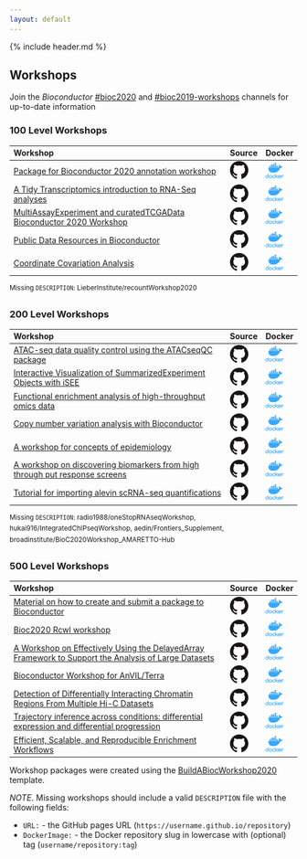 ```yaml
---
layout: default
---
```


{% include header.md %}

## Workshops

Join the *Bioconductor*
[\#bioc2020](https://community-bioc.slack.com/archives/CLAEUFVAA) and
[\#bioc2019-workshops](https://community-bioc.slack.com/archives/CJDMYKG2U)
channels for up-to-date information

### 100 Level Workshops

| Workshop                                                                                                                | Source                                                                                             | Docker                                                                                                                  |
| :---------------------------------------------------------------------------------------------------------------------- | :------------------------------------------------------------------------------------------------- | :---------------------------------------------------------------------------------------------------------------------- |
| [Package for Bioconductor 2020 annotation workshop](https://jmacdon.github.io/Bioc2020Anno/)                            | [![GH](images/GitHub-Mark-32px.png)](https://github.com/jmacdon/Bioc2020Anno)                      | [![Docker](images/docker_icon.png)](https://hub.docker.com/repository/docker/jmacdon/bioc2020anno)                      |
| [A Tidy Transcriptomics introduction to RNA-Seq analyses](https://stemangiola.github.io/bioc_2020_tidytranscriptomics/) | [![GH](images/GitHub-Mark-32px.png)](https://github.com/stemangiola/bioc_2020_tidytranscriptomics) | [![Docker](images/docker_icon.png)](https://hub.docker.com/repository/docker/stemangiola/bioc_2020_tidytranscriptomics) |
| [MultiAssayExperiment and curatedTCGAData Bioconductor 2020 Workshop](https://waldronlab.github.io/MultiAssayWorkshop/) | [![GH](images/GitHub-Mark-32px.png)](https://github.com/waldronlab/MultiAssayWorkshop)             | [![Docker](images/docker_icon.png)](https://hub.docker.com/repository/docker/mr148/multiassayworkshop)                  |
| [Public Data Resources in Bioconductor](NA)                                                                             | [![GH](images/GitHub-Mark-32px.png)](https://github.com/waldronlab/PublicDataResources)            | [![Docker](images/docker_icon.png)](https://hub.docker.com/repository/docker/NA)                                        |
| [Coordinate Covariation Analysis](http://databio.org/cocoa_workshop_bioc2020/)                                          | [![GH](images/GitHub-Mark-32px.png)](https://github.com/databio/cocoa_workshop_bioc2020)           | [![Docker](images/docker_icon.png)](https://hub.docker.com/repository/docker/databio/cocoa_workshop_bioc2020)           |

<sup>Missing `DESCRIPTION`: LieberInstitute/recountWorkshop2020</sup>

### 200 Level Workshops

| Workshop                                                                                                                 | Source                                                                                | Docker                                                                                                        |
| :----------------------------------------------------------------------------------------------------------------------- | :------------------------------------------------------------------------------------ | :------------------------------------------------------------------------------------------------------------ |
| [ATAC-seq data quality control using the ATACseqQC package](NA)                                                          | [![GH](images/GitHub-Mark-32px.png)](https://github.com/haibol2016/ATACseqQCWorkshop) | [![Docker](images/docker_icon.png)](https://hub.docker.com/repository/docker/NA)                              |
| [Interactive Visualization of SummarizedExperiment Objects with iSEE](https://iSEE.github.io/iSEEWorkshop2020)           | [![GH](images/GitHub-Mark-32px.png)](https://github.com/iSEE/iSEEWorkshop2020)        | [![Docker](images/docker_icon.png)](https://hub.docker.com/repository/docker/iseedevelopers/iseeworkshop2020) |
| [Functional enrichment analysis of high-throughput omics data](https://waldronlab.github.io/enrichOmics/)                | [![GH](images/GitHub-Mark-32px.png)](https://github.com/waldronlab/enrichOmics)       | [![Docker](images/docker_icon.png)](https://hub.docker.com/repository/docker/ludwigg/enrichomics)             |
| [Copy number variation analysis with Bioconductor](https://waldronlab.github.io/CNVWorkshop)                             | [![GH](images/GitHub-Mark-32px.png)](https://github.com/waldronlab/CNVWorkshop)       | [![Docker](images/docker_icon.png)](https://hub.docker.com/repository/docker/ludwigg/cnvworkshop)             |
| [A workshop for concepts of epidemiology](NA)                                                                            | [![GH](images/GitHub-Mark-32px.png)](https://github.com/cmirzayi/epiforbioworkshop)   | [![Docker](images/docker_icon.png)](https://hub.docker.com/repository/docker/NA)                              |
| [A workshop on discovering biomarkers from high through put response screens](https://bhklab.github.io/BiocWorkshop2020) | [![GH](images/GitHub-Mark-32px.png)](https://github.com/bhklab/bioc2020workshop)      | [![Docker](images/docker_icon.png)](https://hub.docker.com/repository/docker/bhklab/GxBioc2020Workshop)       |
| [Tutorial for importing alevin scRNA-seq quantifications](https://mikelove.github.io/alevin2bioc/)                       | [![GH](images/GitHub-Mark-32px.png)](https://github.com/mikelove/alevin2bioc)         | [![Docker](images/docker_icon.png)](https://hub.docker.com/repository/docker/mikelove/alevin2bioc)            |

<sup>Missing `DESCRIPTION`: radio1988/oneStopRNAseqWorkshop,
hukai916/IntegratedChIPseqWorkshop, aedin/Frontiers\_Supplement,
broadinstitute/BioC2020Workshop\_AMARETTO-Hub</sup>

### 500 Level Workshops

| Workshop                                                                                                                                         | Source                                                                                             | Docker                                                                                                                  |
| :----------------------------------------------------------------------------------------------------------------------------------------------- | :------------------------------------------------------------------------------------------------- | :---------------------------------------------------------------------------------------------------------------------- |
| [Material on how to create and submit a package to Bioconductor](NA)                                                                             | [![GH](images/GitHub-Mark-32px.png)](https://github.com/Kayla-Morrell/CreateAPackage)              | [![Docker](images/docker_icon.png)](https://hub.docker.com/repository/docker/NA)                                        |
| [Bioc2020 Rcwl workshop](NA)                                                                                                                     | [![GH](images/GitHub-Mark-32px.png)](https://github.com/Liubuntu/Bioc2020RCWL)                     | [![Docker](images/docker_icon.png)](https://hub.docker.com/repository/docker/NA)                                        |
| [A Workshop on Effectively Using the DelayedArray Framework to Support the Analysis of Large Datasets](NA)                                       | [![GH](images/GitHub-Mark-32px.png)](https://github.com/PeteHaitch/BioC2020_DelayedArray_workshop) | [![Docker](images/docker_icon.png)](https://hub.docker.com/repository/docker/petehaitch/bioc2020_delayedarray_workshop) |
| [Bioconductor Workshop for AnVIL/Terra](https://waldronlab.github.io/AnVILWorkshop/)                                                             | [![GH](images/GitHub-Mark-32px.png)](https://github.com/waldronlab/AnVILWorkshop)                  | [![Docker](images/docker_icon.png)](https://hub.docker.com/repository/docker/shbrief/AnVILWorkshop)                     |
| [Detection of Differentially Interacting Chromatin Regions From Multiple Hi-C Datasets](https://mdozmorov.github.io/HiCcompareWorkshop/)         | [![GH](images/GitHub-Mark-32px.png)](https://github.com/mdozmorov/HiCcompareWorkshop)              | [![Docker](images/docker_icon.png)](https://hub.docker.com/repository/docker/mdozmorov/hiccompareworkshop)              |
| [Trajectory inference across conditions: differential expression and differential progression](https://kstreet13.github.io/bioc2020trajectories) | [![GH](images/GitHub-Mark-32px.png)](https://github.com/kstreet13/bioc2020trajectories)            | [![Docker](images/docker_icon.png)](https://hub.docker.com/repository/docker/NA)                                        |
| [Efficient, Scalable, and Reproducible Enrichment Workflows](https://montilab.github.io/hypeR-workshop/)                                         | [![GH](images/GitHub-Mark-32px.png)](https://github.com/montilab/hypeR-workshop)                   | [![Docker](images/docker_icon.png)](https://hub.docker.com/repository/docker/montilab/hypeR-workshop)                   |

<sup></sup>

Workshop packages were created using the
[BuildABiocWorkshop2020](https://github.com/seandavi/BuildABiocWorkshop2020)
template.

*NOTE*. Missing workshops should include a valid `DESCRIPTION` file with
the following fields:

  - `URL:` - the GitHub pages URL
    (`https://username.github.io/repository`)
  - `DockerImage:` - the Docker repository slug in lowercase with
    (optional) tag (`username/repository:tag`)
